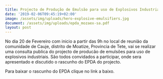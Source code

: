 ```yaml
---
title: Projecto de Produção de Emulsão para uso de Explosivos Industriais
date: '2019-02-06T09:45:19+02:00'
image: /assets/img/uploads/hero-explosive-emulsifiers.jpg
document: /assets/img/uploads/epda_mozaex-sa.pdf
layout: post
---
```

No dia 20 de Fevereiro com inicio a partir das 9h no local de reunião da comunidade de Cauje, distrito de Moatize, Provincia de Tete, vai se realizar uma consulta publica do projecto de producão de emulsões para uso de explosivos industriais. São todos convidados a participar, onde sera apresentado e discutido o rascunho do EPDA do projecto.

Para baixar o rascunho do EPDA clique no link a baixo.
